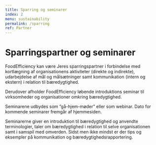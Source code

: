 ```yaml
---
title: Sparring og seminarer
index: 2
menu: sustainability
permalink: /sparring 
ref: Partner 
---
```

# Sparringspartner og seminarer 
FoodEfficiency kan være Jeres sparringspartner i forbindelse med kortlægning af organisationens aktiviteter (direkte og indirekte), udarbejdelse af mål og målsætninger samt kommunikation (intern og ekstern) i relation til bæredygtighed. 

Derudover afholder FoodEfficiency løbende introduktions seminar til virksomheder og organisationer omkring bæredygtighed. 

Seminarene udbydes som ”gå-hjem-møder” eller som webinar. Dato for kommende seminarer fremgår af hjemmesiden. 

Seminarerne giver en introduktion til bæredygtighed og anvendte terminologier, taler om bæredygtighed i relation til selve organisationen samt i samspil med omverden. Sidst men ikke mindst er der tips og eksempler på kommunikation og bæredygtighedsrapportering. 
